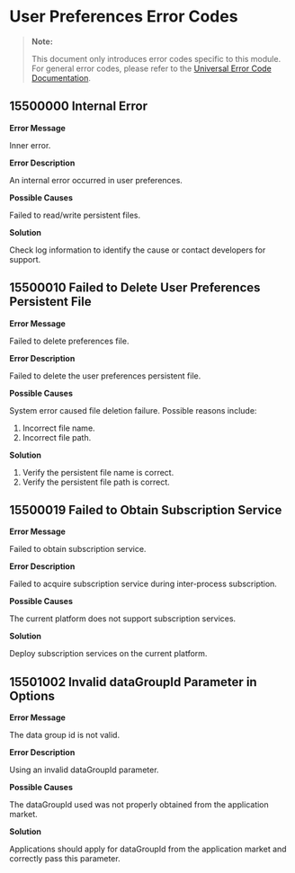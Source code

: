 # User Preferences Error Codes

> **Note:**
>
> This document only introduces error codes specific to this module. For general error codes, please refer to the [Universal Error Code Documentation](../cj-errorcode-universal.md).

## 15500000 Internal Error

**Error Message**

Inner error.

**Error Description**

An internal error occurred in user preferences.

**Possible Causes**

Failed to read/write persistent files.

**Solution**

Check log information to identify the cause or contact developers for support.

## 15500010 Failed to Delete User Preferences Persistent File

**Error Message**

Failed to delete preferences file.

**Error Description**

Failed to delete the user preferences persistent file.

**Possible Causes**

System error caused file deletion failure. Possible reasons include:

1. Incorrect file name.
2. Incorrect file path.

**Solution**

1. Verify the persistent file name is correct.
2. Verify the persistent file path is correct.

## 15500019 Failed to Obtain Subscription Service

**Error Message**

Failed to obtain subscription service.

**Error Description**

Failed to acquire subscription service during inter-process subscription.

**Possible Causes**

The current platform does not support subscription services.

**Solution**

Deploy subscription services on the current platform.

## 15501002 Invalid dataGroupId Parameter in Options

**Error Message**

The data group id is not valid.

**Error Description**

Using an invalid dataGroupId parameter.

**Possible Causes**

The dataGroupId used was not properly obtained from the application market.

**Solution**

Applications should apply for dataGroupId from the application market and correctly pass this parameter.